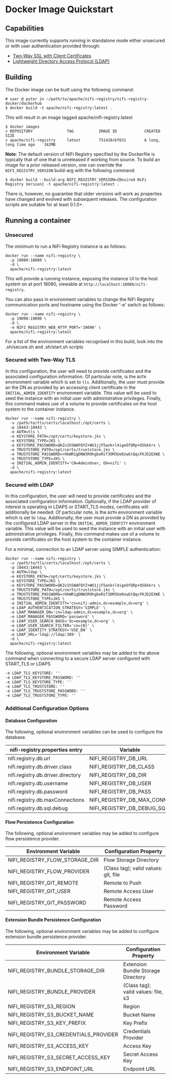 <!--
  Licensed to the Apache Software Foundation (ASF) under one or more
  contributor license agreements.  See the NOTICE file distributed with
  this work for additional information regarding copyright ownership.
  The ASF licenses this file to You under the Apache License, Version 2.0
  (the "License"); you may not use this file except in compliance with
  the License.  You may obtain a copy of the License at
      http://www.apache.org/licenses/LICENSE-2.0
  Unless required by applicable law or agreed to in writing, software
  distributed under the License is distributed on an "AS IS" BASIS,
  WITHOUT WARRANTIES OR CONDITIONS OF ANY KIND, either express or implied.
  See the License for the specific language governing permissions and
  limitations under the License.
-->

# Docker Image Quickstart

## Capabilities
This image currently supports running in standalone mode either unsecured or with user authentication provided through:
   * [Two-Way SSL with Client Certificates](https://nifi.apache.org/docs/nifi-registry-docs/html/administration-guide.html#security-configuration)
   * [Lightweight Directory Access Protocol (LDAP)](https://nifi.apache.org/docs/nifi-registry-docs/html/administration-guide.html#ldap_identity_provider)
   
## Building
The Docker image can be built using the following command:

    # user @ puter in ~/path/to/apache/nifi-registry/nifi-registry-docker/dockerhub    
    $ docker build -t apache/nifi-registry:latest .

This will result in an image tagged apache/nifi-registry:latest

    $ docker images
    > REPOSITORY               TAG           IMAGE ID            CREATED                  SIZE
    > apache/nifi-registry     latest        751428cbf631        A long, long time ago    342MB
    
**Note**: The default version of NiFi Registry specified by the Dockerfile is typically that of one that is unreleased if working from source.
To build an image for a prior released version, one can override the `NIFI_REGISTRY_VERSION` build-arg with the following command:
    
    $ docker build --build-arg NIFI_REGISTRY_VERSION={Desired NiFi Registry Version} -t apache/nifi-registry:latest .

There is, however, no guarantee that older versions will work as properties have changed and evolved with subsequent releases.
The configuration scripts are suitable for at least 0.1.0+.

## Running a container

### Unsecured
The minimum to run a NiFi Registry instance is as follows:

    docker run --name nifi-registry \
      -p 18080:18080 \
      -d \
      apache/nifi-registry:latest
      
This will provide a running instance, exposing the instance UI to the host system on at port 18080,
viewable at `http://localhost:18080/nifi-registry`.

You can also pass in environment variables to change the NiFi Registry communication ports and hostname using the Docker '-e' switch as follows:

    docker run --name nifi-registry \
      -p 19090:19090 \
      -d \
      -e NIFI_REGISTRY_WEB_HTTP_PORT='19090' \
      apache/nifi-registry:latest

For a list of the environment variables recognised in this build, look into the .sh/secure.sh and .sh/start.sh scripts
        
### Secured with Two-Way TLS
In this configuration, the user will need to provide certificates and the associated configuration information.
Of particular note, is the `AUTH` environment variable which is set to `tls`.  Additionally, the user must provide an
the DN as provided by an accessing client certificate in the `INITIAL_ADMIN_IDENTITY` environment variable.
This value will be used to seed the instance with an initial user with administrative privileges.
Finally, this command makes use of a volume to provide certificates on the host system to the container instance.

    docker run --name nifi-registry \
      -v /path/to/tls/certs/localhost:/opt/certs \
      -p 18443:18443 \
      -e AUTH=tls \
      -e KEYSTORE_PATH=/opt/certs/keystore.jks \
      -e KEYSTORE_TYPE=JKS \
      -e KEYSTORE_PASSWORD=QKZv1hSWAFQYZ+WU1jjF5ank+l4igeOfQRp+OSbkkrs \
      -e TRUSTSTORE_PATH=/opt/certs/truststore.jks \
      -e TRUSTSTORE_PASSWORD=rHkWR1gDNW3R9hgbeRsT3OM3Ue0zwGtQqcFKJD2EXWE \
      -e TRUSTSTORE_TYPE=JKS \
      -e INITIAL_ADMIN_IDENTITY='CN=AdminUser, OU=nifi' \
      -d \
      apache/nifi-registry:latest

### Secured with LDAP
In this configuration, the user will need to provide certificates and the associated configuration information.  Optionally,
if the LDAP provider of interest is operating in LDAPS or START_TLS modes, certificates will additionally be needed.
Of particular note, is the `AUTH` environment variable which is set to `ldap`.  Additionally, the user must provide a
DN as provided by the configured LDAP server in the `INITIAL_ADMIN_IDENTITY` environment variable. This value will be 
used to seed the instance with an initial user with administrative privileges.  Finally, this command makes use of a 
volume to provide certificates on the host system to the container instance.

For a minimal, connection to an LDAP server using SIMPLE authentication:

    docker run --name nifi-registry \
      -v /path/to/tls/certs/localhost:/opt/certs \
      -p 18443:18443 \
      -e AUTH=ldap \
      -e KEYSTORE_PATH=/opt/certs/keystore.jks \
      -e KEYSTORE_TYPE=JKS \
      -e KEYSTORE_PASSWORD=QKZv1hSWAFQYZ+WU1jjF5ank+l4igeOfQRp+OSbkkrs \
      -e TRUSTSTORE_PATH=/opt/certs/truststore.jks \
      -e TRUSTSTORE_PASSWORD=rHkWR1gDNW3R9hgbeRsT3OM3Ue0zwGtQqcFKJD2EXWE \
      -e TRUSTSTORE_TYPE=JKS \
      -e INITIAL_ADMIN_IDENTITY='cn=nifi-admin,dc=example,dc=org' \
      -e LDAP_AUTHENTICATION_STRATEGY='SIMPLE' \
      -e LDAP_MANAGER_DN='cn=ldap-admin,dc=example,dc=org' \
      -e LDAP_MANAGER_PASSWORD='password' \
      -e LDAP_USER_SEARCH_BASE='dc=example,dc=org' \
      -e LDAP_USER_SEARCH_FILTER='cn={0}' \
      -e LDAP_IDENTITY_STRATEGY='USE_DN' \
      -e LDAP_URL='ldap://ldap:389' \
      -d \
      apache/nifi-registry:latest

The following, optional environment variables may be added to the above command when connecting to a secure LDAP server configured with START_TLS or LDAPS

    -e LDAP_TLS_KEYSTORE: ''
    -e LDAP_TLS_KEYSTORE_PASSWORD: ''
    -e LDAP_TLS_KEYSTORE_TYPE: ''
    -e LDAP_TLS_TRUSTSTORE: ''
    -e LDAP_TLS_TRUSTSTORE_PASSWORD: ''
    -e LDAP_TLS_TRUSTSTORE_TYPE: ''

### Additional Configuration Options

#### Database Configuration

The following, optional environment variables can be used to configure the database.

| nifi-registry.properties entry         | Variable                   |
|----------------------------------------|----------------------------|
| nifi.registry.db.url                   | NIFI_REGISTRY_DB_URL       |
| nifi.registry.db.driver.class          | NIFI_REGISTRY_DB_CLASS     |
| nifi.registry.db.driver.directory      | NIFI_REGISTRY_DB_DIR       |
| nifi.registry.db.username              | NIFI_REGISTRY_DB_USER      |
| nifi.registry.db.password              | NIFI_REGISTRY_DB_PASS      |
| nifi.registry.db.maxConnections        | NIFI_REGISTRY_DB_MAX_CONNS |
| nifi.registry.db.sql.debug             | NIFI_REGISTRY_DB_DEBUG_SQL |

#### Flow Persistence Configuration

The following, optional environment variables may be added to configure flow persistence provider.

| Environment Variable           | Configuration Property               |
|--------------------------------|--------------------------------------|
| NIFI_REGISTRY_FLOW_STORAGE_DIR | Flow Storage Directory               |
| NIFI_REGISTRY_FLOW_PROVIDER    | (Class tag); valid values: git, file |
| NIFI_REGISTRY_GIT_REMOTE       | Remote to Push                       |
| NIFI_REGISTRY_GIT_USER         | Remote Access User                   |
| NIFI_REGISTRY_GIT_PASSWORD     | Remote Access Password               |

#### Extension Bundle Persistence Configuration

The following, optional environment variables may be added to configure extension bundle persistence provider.

| Environment Variable                  | Configuration Property              |
|---------------------------------------|-------------------------------------|
| NIFI_REGISTRY_BUNDLE_STORAGE_DIR      | Extension Bundle Storage Directory  |
| NIFI_REGISTRY_BUNDLE_PROVIDER         | (Class tag); valid values: file, s3 |
| NIFI_REGISTRY_S3_REGION               | Region                              |
| NIFI_REGISTRY_S3_BUCKET_NAME          | Bucket Name                         |
| NIFI_REGISTRY_S3_KEY_PREFIX           | Key Prefix                          |
| NIFI_REGISTRY_S3_CREDENTIALS_PROVIDER | Credentials Provider                |
| NIFI_REGISTRY_S3_ACCESS_KEY           | Access Key                          |
| NIFI_REGISTRY_S3_SECRET_ACCESS_KEY    | Secret Access Key                   |
| NIFI_REGISTRY_S3_ENDPOINT_URL         | Endpoint URL                        |

